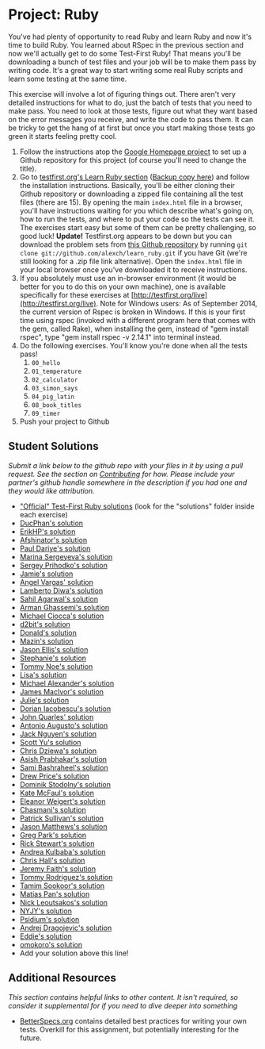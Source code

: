 # Project: Ruby
<!-- *Estimated Time: 4-6 hrs* -->

You've had plenty of opportunity to read Ruby and learn Ruby and now it's time to build Ruby.  You learned about RSpec in the previous section and now we'll actually get to do some Test-First Ruby! That means you'll be downloading a bunch of test files and your job will be to make them pass by writing code.  It's a great way to start writing some real Ruby scripts and learn some testing at the same time.

This exercise will involve a lot of figuring things out.  There aren't very detailed instructions for what to do, just the batch of tests that you need to make pass.  You need to look at those tests, figure out what they want based on the error messages you receive, and write the code to pass them.  It can be tricky to get the hang of at first but once you start making those tests go green it starts feeling pretty cool.


1. Follow the instructions atop the [Google Homepage project](/web-development-101/html-css) to set up a Github repository for this project (of course you'll need to change the title).
1. Go to [testfirst.org's Learn Ruby section](http://testfirst.org/learn_ruby) ([Backup copy here](https://web.archive.org/web/20140328135623/http://testfirst.org/learn_ruby)) and follow the installation instructions.  Basically, you'll be either cloning their Github repository or downloading a zipped file containing all the test files (there are 15).  By opening the main `index.html` file in a browser, you'll have instructions waiting for you which describe what's going on, how to run the tests, and where to put your code so the tests can see it.  The exercises start easy but some of them can be pretty challenging, so good luck! **Update!** Testfirst.org appears to be down but you can download the problem sets from [this Github repository](https://github.com/alexch/learn_ruby) by running `git clone git://github.com/alexch/learn_ruby.git` if you have Git (we're still looking for a .zip file link alternative).  Open the `index.html` file in your local browser once you've downloaded it to receive instructions.
2. If you absolutely must use an in-browser environment (it would be better for you to do this on your own machine), one is available specifically for these exercises at [http://testfirst.org/live](http://testfirst.org/live). Note for Windows users: As of September 2014, the current version of Rspec is broken in Windows. If this is your first time using rspec (invoked with a different program here that comes with the gem, called Rake), when installing the gem, instead of "gem install rspec", type "gem install rspec -v 2.14.1" into terminal instead.
3. Do the following exercises.  You'll know you're done when all the tests pass!
    1. `00_hello`
    2. `01_temperature`
    3. `02_calculator`
    4. `03_simon_says`
    5. `04_pig_latin`
    6. `08_book_titles`
    7. `09_timer`
5. Push your project to Github

## Student Solutions

*Submit a link below to the github repo with your files in it by using a pull request.  See the section on [Contributing](http://github.com/TheOdinProject/curriculum/blob/master/contributing.md) for how.  Please include your partner's github handle somewhere in the description if you had one and they would like attribution.*

* ["Official" Test-First Ruby solutions](https://github.com/ultrasaurus/test-first-teaching/tree/master/learn_ruby) (look for the "solutions" folder inside each exercise)
* [DucPhan's solution](https://github.com/phanducsjsu/Test-First-Ruby)
* [ErikHP's solution](https://github.com/ErikHP/test-first-ruby)
* [Afshinator's solution](https://github.com/afshinator/playground/tree/master/TestFirstRubyExercises)
* [Paul Dariye's solution](https://github.com/pauldd91/theodinproject/tree/master/learn_ruby)
* [Marina Sergeyeva's solution](https://github.com/imousterian/OdinProject/tree/master/Project1_3_Ruby/learn_ruby)
* [Sergey Prihodko's solution](https://github.com/sprihodko/odin-projects/tree/master/test-first-ruby)
* [Jamie's solution](https://github.com/Jberczel/odin-projects/tree/master/learn_ruby)
* [Angel Vargas' solution](https://github.com/arioth/the-odin-project/tree/master/learn_ruby)
* [Lamberto Diwa's solution](https://github.com/LambertoD/test_first_ruby)
* [Sahil Agarwal's solution](https://github.com/sahilda/the_odin_project/tree/master/testfirst_ruby)
* [Arman Ghassemi's solution](https://github.com/ArmanG/Test-First-Ruby)
* [Michael Ciocca's solution](https://github.com/Mciocca/TheOdinProject/tree/master/Ruby/respec/test_first)
* [d2bit's solution](https://github.com/d2bit/first_test_ruby)
* [Donald's solution](https://github.com/donaldali/odin-webdev101/tree/master/project_ruby)
* [Mazin's solution](https://github.com/muzfuz/CodeLessons/tree/master/RubyBasics)
* [Jason Ellis's solution](https://github.com/jason-ellis/test-first-ruby)
* [Stephanie's solution](https://github.com/Avonyel/ruby-testing)
* [Tommy Noe's solution](https://github.com/thomasjnoe/rspec-intro)
* [Lisa's solution](https://github.com/lisakstep/learn_ruby)
* [Michael Alexander's solution](https://github.com/betweenparentheses/test-first-ruby)
* [James MacIvor's solution](https://github.com/RobotOptimist/learn_ruby)
* [Julie's solution](https://github.com/delorenzo/test-first-ruby)
* [Dorian Iacobescu's solution](https://github.com/iacobson/Odin4-Ruby-TestFirst-Assignment)
* [John Quarles' solution](https://github.com/johnwquarles/test-first-Ruby)
* [Antonio Augusto's solution](https://github.com/antoniosb/test_first_ruby)
* [Jack Nguyen's solution](https://github.com/jnguyen85/test-first_ruby_solutions)
* [Scott Yu's solution](https://github.com/scootcho/the_odin_project/tree/master/ruby/learn_ruby)
* [Chris Dziewa's solution](https://github.com/chrisdziewa/test-ruby)
* [Asish Prabhakar's solution](https://github.com/akottal/ruby101-project)
* [Sami Bashraheel's solution](https://github.com/sami/test_first_ruby)
* [Drew Price's solution](https://github.com/drewprice/study/tree/master/odin-project/projects/learn_ruby/001_solutions)
* [Dominik Stodolny's solution](https://github.com/dstodolny/learn_ruby)
* [Kate McFaul's solution](https://github.com/craftykate/odin-project/tree/master/Chapter_02-Web_Development_101/test_first_ruby)
* [Eleanor Weigert's solution](https://github.com/mixophrygian/Test-First-Ruby)
* [Chasmani's solution](https://github.com/chasmani/Test_First_Ruby_Exercises)
* [Patrick Sullivan's solution](https://github.com/patsul12/odin-rspec)
* [Jason Matthews's solution](https://github.com/fo0man/learn_ruby)
* [Greg Park's solution](https://github.com/gregoryjpark/learn_ruby)
* [Rick Stewart's solution](https://github.com/rickstewart/Project_Ruby_Test_First)
* [Andrea Kulbaba's solution](https://github.com/akulbaba/test-first-ruby-solutions)
* [Chris Hall's solution](https://github.com/Concretechris/learn_ruby)
* [Jeremy Faith's solution](https://github.com/JeremyFaith/odin-projects/tree/master/learn_ruby)
* [Tommy Rodriguez's solution](https://github.com/trodrigu/odinproject/tree/master/learn_ruby)
* [Tamim Sookoor's solution](https://github.com/sookoor/learn_ruby)
* [Matias Pan's solution](https://github.com/kriox26/odin_project/tree/master/rubyproject)
* [Nick Leoutsakos's solution](https://github.com/nleoutsa/Ruby_TDD)
* [NYJY's solution](https://github.com/nyjy85/Ruby/tree/master/odin_project/test-first-ruby)
* [Psidium's solution](https://github.com/Psidium/ruby-exercises)
* [Andrej Dragojevic's solution](https://github.com/antrix1/The-Odin-Project/tree/master/Web%20Development%20101/ruby_testing)
* [Eddie's solution](https://github.com/feek1g/theodinproject/tree/master/rubyProjects)
* [omokoro's solution](https://github.com/omokoro/ruby_project)
* Add your solution above this line!


## Additional Resources

*This section contains helpful links to other content. It isn't required, so consider it supplemental for if you need to dive deeper into something*


* [BetterSpecs.org](http://betterspecs.org/) contains detailed best practices for writing your own tests.  Overkill for this assignment, but potentially interesting for the future.
